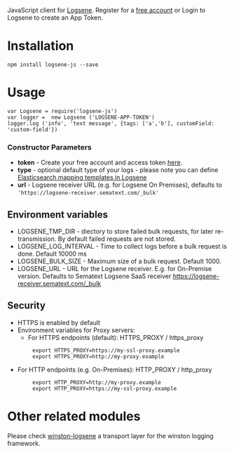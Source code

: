 

JavaScript client for [Logsene](http://sematext.com/logsene/index.html).
Register for a [free account](https://apps.sematext.com/users-web/register.do) or Login to Logsene to create an App Token.

# Installation

    npm install logsene-js --save

# Usage


    var Logsene = require('logsene-js')
    var logger =  new Logsene ('LOGSENE-APP-TOKEN')
    logger.log ('info', 'text message', {tags: ['a','b'], customField: 'custom-field'})

### Constructor Parameters

- __token__ - Create your free account and access token [here](https://apps.sematext.com/users-web/register.do).
- __type__ - optional default type of your logs - please note you can define [Elasticsearch mapping templates in Logsene](http://blog.sematext.com/2015/02/09/elasticsearch-mapping-types-for-json-logging/) 
- __url__ - Logsene receiver URL (e.g. for Logsene On Premises), defaults to ```'https://logsene-receiver.sematext.com/_bulk'```

## Environment variables
- LOGSENE_TMP_DIR - diectory to store failed bulk requests, for later re-transmission. By default failed requests are not stored. 
- LOGSENE_LOG_INTERVAL - Time to collect logs before a bulk request is done. Default 10000 ms
- LOGSENE_BULK_SIZE - Maximum size of a bulk request. Default 1000. 
- LOGSENE_URL - URL for the Logsene receiver. E.g. for On-Premise version. Defaults to Sematext Logsene SaaS receiver https://logsene-receiver.sematext.com/_bulk

## Security

- HTTPS is enabled by default 
- Environment variables for Proxy servers:
  - For HTTPS endpoints (default): HTTPS_PROXY / https_proxy
```
        export HTTPS_PROXY=https://my-ssl-proxy.example
        export HTTPS_PROXY=http://my-proxy.example
```
  - For HTTP endpoints (e.g. On-Premises): HTTP_PROXY / http_proxy
```
        export HTTP_PROXY=http://my-proxy.example
        export HTTP_PROXY=https://my-ssl-proxy.example
```

# Other related modules

Please check [winston-logsene](https://github.com/sematext/winston-logsene) a transport layer for the winston logging framework.


